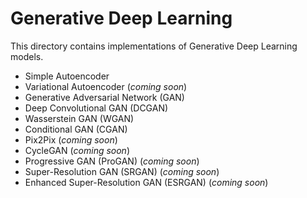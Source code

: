 # Generative Deep Learning

This directory contains implementations of Generative Deep Learning models.

- Simple Autoencoder
- Variational Autoencoder (*coming soon*)
- Generative Adversarial Network (GAN)
- Deep Convolutional GAN (DCGAN)
- Wasserstein GAN (WGAN)
- Conditional GAN (CGAN)
- Pix2Pix (*coming soon*)
- CycleGAN (*coming soon*)
- Progressive GAN (ProGAN) (*coming soon*)
- Super-Resolution GAN (SRGAN) (*coming soon*)
- Enhanced Super-Resolution GAN (ESRGAN) (*coming soon*)
